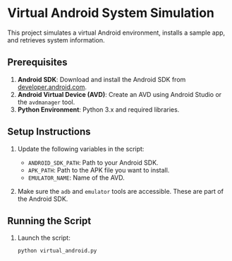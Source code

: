 # Virtual Android System Simulation

This project simulates a virtual Android environment, installs a sample app, and retrieves system information.

## Prerequisites
1. **Android SDK**: Download and install the Android SDK from [developer.android.com](https://developer.android.com/studio).
2. **Android Virtual Device (AVD)**: Create an AVD using Android Studio or the `avdmanager` tool.
3. **Python Environment**: Python 3.x and required libraries.

## Setup Instructions

1. Update the following variables in the script:
   - `ANDROID_SDK_PATH`: Path to your Android SDK.
   - `APK_PATH`: Path to the APK file you want to install.
   - `EMULATOR_NAME`: Name of the AVD.

2. Make sure the `adb` and `emulator` tools are accessible. These are part of the Android SDK.

## Running the Script

1. Launch the script:
   ```bash
   python virtual_android.py
